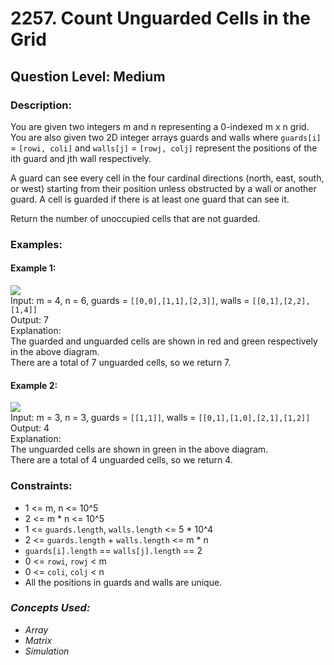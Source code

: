 # 2257. Count Unguarded Cells in the Grid
## Question Level: Medium
### Description:
You are given two integers m and n representing a 0-indexed m x n grid. You are also given two 2D integer arrays guards and walls where `guards[i]` = `[rowi, coli]` and `walls[j]` = `[rowj, colj]` represent the positions of the ith guard and jth wall respectively.

A guard can see every cell in the four cardinal directions (north, east, south, or west) starting from their position unless obstructed by a wall or another guard. A cell is guarded if there is at least one guard that can see it.

Return the number of unoccupied cells that are not guarded.

### Examples:
#### Example 1:
<img src="https://assets.leetcode.com/uploads/2022/03/10/example1drawio2.png"><br>
Input: m = 4, n = 6, guards = `[[0,0],[1,1],[2,3]]`, walls = `[[0,1],[2,2],[1,4]]`<br>
Output: 7<br>
Explanation: <br>The guarded and unguarded cells are shown in red and green respectively in the above diagram.<br>
There are a total of 7 unguarded cells, so we return 7.

#### Example 2:
<img src="https://assets.leetcode.com/uploads/2022/03/10/example2drawio.png"><br>
Input: m = 3, n = 3, guards = `[[1,1]]`, walls = `[[0,1],[1,0],[2,1],[1,2]]`<br>
Output: 4<br>
Explanation: <br>The unguarded cells are shown in green in the above diagram.<br>
There are a total of 4 unguarded cells, so we return 4.<br>

### Constraints:

- 1 <= m, n <= 10^5
- 2 <= m * n <= 10^5
- 1 <= `guards.length`, `walls.length` <= 5 * 10^4
- 2 <= `guards.length` + `walls.length` <= m * n
- `guards[i].length` == `walls[j].length` == 2
- 0 <= `rowi`, `rowj` < m
- 0 <= `coli`, `colj` < n
- All the positions in guards and walls are unique.

### <i>Concepts Used:
- Array
- Matrix
- Simulation </i>